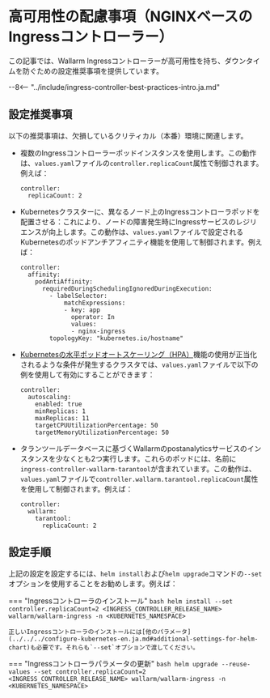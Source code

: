 # 高可用性の配慮事項（NGINXベースのIngressコントローラー）

この記事では、Wallarm Ingressコントローラーが高可用性を持ち、ダウンタイムを防ぐための設定推奨事項を提供しています。

--8<-- "../include/ingress-controller-best-practices-intro.ja.md"

## 設定推奨事項

以下の推奨事項は、欠損しているクリティカル（本番）環境に関連します。

* 複数のIngressコントローラーポッドインスタンスを使用します。この動作は、`values.yaml`ファイルの`controller.replicaCount`属性で制御されます。例えば：
    ```
    controller:
      replicaCount: 2
    ```
* Kubernetesクラスターに、異なるノード上のIngressコントローラポッドを配置させる：これにより、ノードの障害発生時にIngressサービスのレジリエンスが向上します。この動作は、`values.yaml`ファイルで設定されるKubernetesのポッドアンチアフィニティ機能を使用して制御されます。例えば：
    ```
    controller:
      affinity:
        podAntiAffinity:
          requiredDuringSchedulingIgnoredDuringExecution:
            - labelSelector:
                matchExpressions:
                - key: app
                  operator: In
                  values:
                  - nginx-ingress
            topologyKey: "kubernetes.io/hostname"
    ```
* [Kubernetesの水平ポッドオートスケーリング（HPA）](https://kubernetes.io/docs/tasks/run-application/horizontal-pod-autoscale/)機能の使用が正当化されるような条件が発生するクラスタでは、`values.yaml`ファイルで以下の例を使用して有効にすることができます：
    ```
    controller:
      autoscaling:
        enabled: true
        minReplicas: 1
        maxReplicas: 11
        targetCPUUtilizationPercentage: 50
        targetMemoryUtilizationPercentage: 50
    ```
* タランツールデータベースに基づくWallarmのpostanalyticsサービスのインスタンスを少なくとも2つ実行します。これらのポッドには、名前に`ingress-controller-wallarm-tarantool`が含まれています。この動作は、`values.yaml`ファイルで`controller.wallarm.tarantool.replicaCount`属性を使用して制御されます。例えば：
    ```
    controller:
      wallarm:
        tarantool:
          replicaCount: 2
    ```

## 設定手順

上記の設定を設定するには、`helm install`および`helm upgrade`コマンドの`--set`オプションを使用することをお勧めします。例えば：

=== "Ingressコントローラのインストール"
    ```bash
    helm install --set controller.replicaCount=2 <INGRESS_CONTROLLER_RELEASE_NAME> wallarm/wallarm-ingress -n <KUBERNETES_NAMESPACE>
    ```

    正しいIngressコントローラのインストールには[他のパラメータ](../../../configure-kubernetes-en.ja.md#additional-settings-for-helm-chart)も必要です。それらも`--set`オプションで渡してください。
=== "Ingressコントローラパラメータの更新"
    ```bash
    helm upgrade --reuse-values --set controller.replicaCount=2 <INGRESS_CONTROLLER_RELEASE_NAME> wallarm/wallarm-ingress -n <KUBERNETES_NAMESPACE>
    ```
